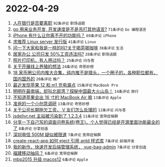 # 2022-04-29

1. [人在银行是否要离职](https://www.v2ex.com/t/849941) `92条评论` `职场话题`
1. [go 用来业务开发, 开发速度是不是吊打其他语言?](https://www.v2ex.com/t/849956) `71条评论` `Go 编程语言`
1. [iPhone 有什么让你离不开的功能吗？](https://www.v2ex.com/t/849965) `69条评论` `iPhone`
1. [求推荐 Linux server 发行版](https://www.v2ex.com/t/849966) `41条评论` `Linux`
1. [问一下大家和我是一样的吗?关于喝茶喝咖啡](https://www.v2ex.com/t/849961) `38条评论` `生活`
1. [居家办公,公司只发 50%工资违法吗?](https://www.v2ex.com/t/849962) `28条评论` `职场话题`
1. [照片打印机，有人用过吗？](https://www.v2ex.com/t/849944) `25条评论` `问与答`
1. [关于开展线上养殖的想法](https://www.v2ex.com/t/849984) `24条评论` `奇思妙想`
1. [18 家币圈公司内推大合集，纯内推不是猎头，一个圈子的，各种职位都有，国内国外的](https://www.v2ex.com/t/849972) `20条评论` `推广`
1. [最近发现苹果 12 和 m1 充电漏点](https://www.v2ex.com/t/849949) `15条评论` `MacBook Pro`
1. [明明在最南端，却叫北部湾？探秘中国最大火山岛！](https://www.v2ex.com/t/849942) `14条评论` `旅行`
1. [不知道苹果会出 16 寸的 MacBook Air 嘛](https://www.v2ex.com/t/849950) `13条评论` `Apple`
1. [准爸的一个小创意调研](https://www.v2ex.com/t/849946) `13条评论` `奇思妙想`
1. [关于公司长期拖欠工资， V 友们怎么处理的](https://www.v2ex.com/t/849969) `12条评论` `问与答`
1. [jsdelivr.net 主站被污染到了 1.2.3.4](https://www.v2ex.com/t/849943) `11条评论` `宽带症候群`
1. [分享一下自己写的调查问卷系统(卷王)，个人觉得已经是开源里面功能最全的了](https://www.v2ex.com/t/849971) `8条评论` `分享创造`
1. [深圳电信 500M 疑似被限速](https://www.v2ex.com/t/849995) `7条评论` `宽带症候群`
1. [create-react-app 如何 eject 引用 antd 样式库](https://www.v2ex.com/t/849959) `7条评论` `前端开发`
1. [我的新作，快速开发后端管理系统， vue-bag-admin](https://www.v2ex.com/t/849947) `7条评论` `分享创造`
1. [福建移动抽风？](https://www.v2ex.com/t/849991) `6条评论` `宽带症候群`
1. [mbp2015 升级 macos12](https://www.v2ex.com/t/849964) `6条评论` `Apple`
